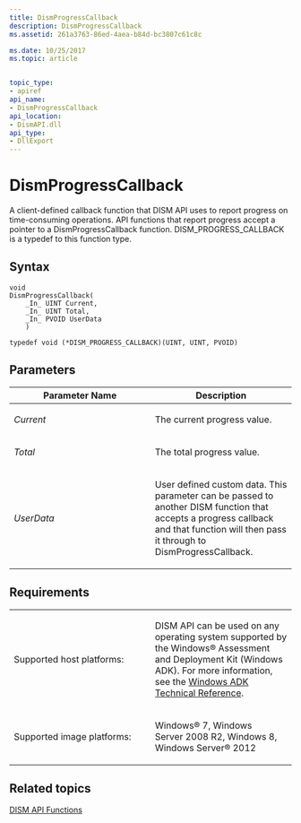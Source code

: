 ```yaml
---
title: DismProgressCallback
description: DismProgressCallback
ms.assetid: 261a3763-86ed-4aea-b84d-bc3807c61c8c

ms.date: 10/25/2017
ms.topic: article


topic_type: 
- apiref
api_name: 
- DismProgressCallback
api_location: 
- DismAPI.dll
api_type: 
- DllExport
---
```


# DismProgressCallback


A client-defined callback function that DISM API uses to report progress on time-consuming operations. API functions that report progress accept a pointer to a DismProgressCallback function. DISM\_PROGRESS\_CALLBACK is a typedef to this function type.

## <span id="Syntax"></span><span id="syntax"></span><span id="SYNTAX"></span>Syntax


``` syntax
void
DismProgressCallback(
    _In_ UINT Current,
    _In_ UINT Total,
    _In_ PVOID UserData
    )

typedef void (*DISM_PROGRESS_CALLBACK)(UINT, UINT, PVOID)
```

## <span id="Parameters"></span><span id="parameters"></span><span id="PARAMETERS"></span>Parameters


<table>
<colgroup>
<col width="50%" />
<col width="50%" />
</colgroup>
<thead>
<tr class="header">
<th>Parameter Name</th>
<th>Description</th>
</tr>
</thead>
<tbody>
<tr class="odd">
<td><p><em>Current</em></p></td>
<td><p>The current progress value.</p></td>
</tr>
<tr class="even">
<td><p><em>Total</em></p></td>
<td><p>The total progress value.</p></td>
</tr>
<tr class="odd">
<td><p><em>UserData</em></p></td>
<td><p>User defined custom data. This parameter can be passed to another DISM function that accepts a progress callback and that function will then pass it through to DismProgressCallback.</p></td>
</tr>
</tbody>
</table>

 

## <span id="Requirements"></span><span id="requirements"></span><span id="REQUIREMENTS"></span>Requirements


<table>
<colgroup>
<col width="50%" />
<col width="50%" />
</colgroup>
<tbody>
<tr class="odd">
<td><p>Supported host platforms:</p></td>
<td><p>DISM API can be used on any operating system supported by the Windows® Assessment and Deployment Kit (Windows ADK). For more information, see the <a href="http://go.microsoft.com/fwlink/?LinkId=206587" data-raw-source="[Windows ADK Technical Reference](http://go.microsoft.com/fwlink/?LinkId=206587)">Windows ADK Technical Reference</a>.</p></td>
</tr>
<tr class="even">
<td><p>Supported image platforms:</p></td>
<td><p>Windows® 7, Windows Server 2008 R2, Windows 8, Windows Server® 2012</p></td>
</tr>
</tbody>
</table>

 

## <span id="related_topics"></span>Related topics


[DISM API Functions](dism-api-functions.md)

 

 




